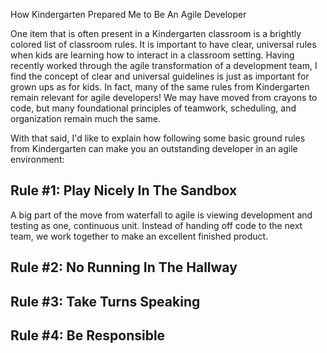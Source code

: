 How Kindergarten Prepared Me to Be An Agile Developer

One item that is often present in a Kindergarten classroom is a brightly colored list of classroom rules. It is important to have clear, universal rules
when kids are learning how to interact in a classroom setting.
Having recently worked through the agile transformation of a development team, I find the concept of clear and universal guidelines is
just as important for grown ups as for kids. In fact, many of the same rules from Kindergarten remain relevant for agile developers! We may have moved from crayons to code, but many foundational principles of teamwork, scheduling, and organization remain much the same.

With that said, I'd like to explain how following some basic ground rules from Kindergarten can make you an outstanding developer in an agile
environment:

## Rule #1: Play Nicely In The Sandbox
A big part of the move from waterfall to agile is viewing development and testing as one, continuous unit. Instead of handing off code to the next team, we work together to make an
excellent finished product.

## Rule #2: No Running In The Hallway

## Rule #3: Take Turns Speaking


## Rule #4: Be Responsible
